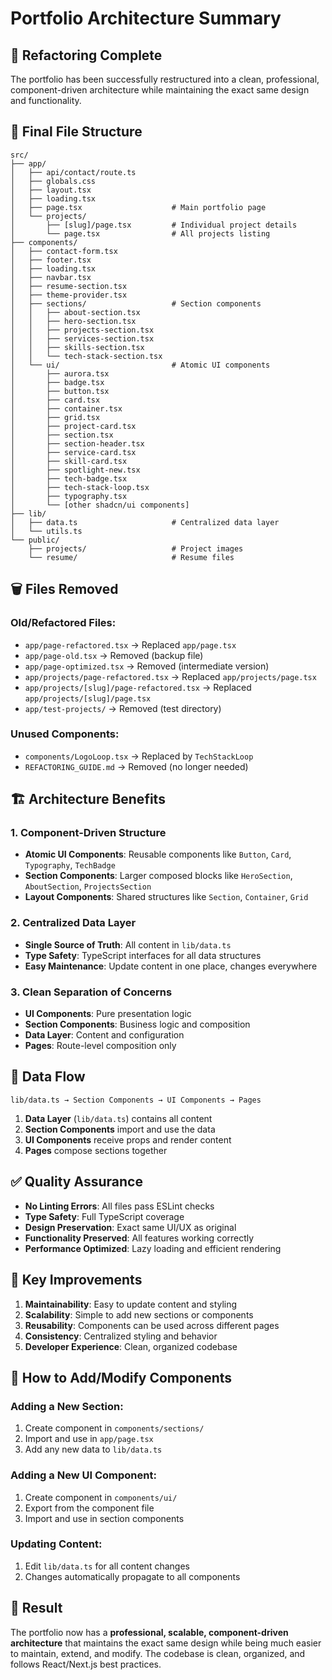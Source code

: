 # Portfolio Architecture Summary

## 🎯 **Refactoring Complete**

The portfolio has been successfully restructured into a clean, professional, component-driven architecture while maintaining the exact same design and functionality.

## 📁 **Final File Structure**

```
src/
├── app/
│   ├── api/contact/route.ts
│   ├── globals.css
│   ├── layout.tsx
│   ├── loading.tsx
│   ├── page.tsx                    # Main portfolio page
│   └── projects/
│       ├── [slug]/page.tsx         # Individual project details
│       └── page.tsx                # All projects listing
├── components/
│   ├── contact-form.tsx
│   ├── footer.tsx
│   ├── loading.tsx
│   ├── navbar.tsx
│   ├── resume-section.tsx
│   ├── theme-provider.tsx
│   ├── sections/                   # Section components
│   │   ├── about-section.tsx
│   │   ├── hero-section.tsx
│   │   ├── projects-section.tsx
│   │   ├── services-section.tsx
│   │   ├── skills-section.tsx
│   │   └── tech-stack-section.tsx
│   └── ui/                         # Atomic UI components
│       ├── aurora.tsx
│       ├── badge.tsx
│       ├── button.tsx
│       ├── card.tsx
│       ├── container.tsx
│       ├── grid.tsx
│       ├── project-card.tsx
│       ├── section.tsx
│       ├── section-header.tsx
│       ├── service-card.tsx
│       ├── skill-card.tsx
│       ├── spotlight-new.tsx
│       ├── tech-badge.tsx
│       ├── tech-stack-loop.tsx
│       ├── typography.tsx
│       └── [other shadcn/ui components]
├── lib/
│   ├── data.ts                     # Centralized data layer
│   └── utils.ts
└── public/
    ├── projects/                   # Project images
    └── resume/                     # Resume files
```

## 🗑️ **Files Removed**

### **Old/Refactored Files:**
- `app/page-refactored.tsx` → Replaced `app/page.tsx`
- `app/page-old.tsx` → Removed (backup file)
- `app/page-optimized.tsx` → Removed (intermediate version)
- `app/projects/page-refactored.tsx` → Replaced `app/projects/page.tsx`
- `app/projects/[slug]/page-refactored.tsx` → Replaced `app/projects/[slug]/page.tsx`
- `app/test-projects/` → Removed (test directory)

### **Unused Components:**
- `components/LogoLoop.tsx` → Replaced by `TechStackLoop`
- `REFACTORING_GUIDE.md` → Removed (no longer needed)

## 🏗️ **Architecture Benefits**

### **1. Component-Driven Structure**
- **Atomic UI Components**: Reusable components like `Button`, `Card`, `Typography`, `TechBadge`
- **Section Components**: Larger composed blocks like `HeroSection`, `AboutSection`, `ProjectsSection`
- **Layout Components**: Shared structures like `Section`, `Container`, `Grid`

### **2. Centralized Data Layer**
- **Single Source of Truth**: All content in `lib/data.ts`
- **Type Safety**: TypeScript interfaces for all data structures
- **Easy Maintenance**: Update content in one place, changes everywhere

### **3. Clean Separation of Concerns**
- **UI Components**: Pure presentation logic
- **Section Components**: Business logic and composition
- **Data Layer**: Content and configuration
- **Pages**: Route-level composition only

## 🔄 **Data Flow**

```
lib/data.ts → Section Components → UI Components → Pages
```

1. **Data Layer** (`lib/data.ts`) contains all content
2. **Section Components** import and use the data
3. **UI Components** receive props and render content
4. **Pages** compose sections together

## ✅ **Quality Assurance**

- **No Linting Errors**: All files pass ESLint checks
- **Type Safety**: Full TypeScript coverage
- **Design Preservation**: Exact same UI/UX as original
- **Functionality Preserved**: All features working correctly
- **Performance Optimized**: Lazy loading and efficient rendering

## 🚀 **Key Improvements**

1. **Maintainability**: Easy to update content and styling
2. **Scalability**: Simple to add new sections or components
3. **Reusability**: Components can be used across different pages
4. **Consistency**: Centralized styling and behavior
5. **Developer Experience**: Clean, organized codebase

## 📝 **How to Add/Modify Components**

### **Adding a New Section:**
1. Create component in `components/sections/`
2. Import and use in `app/page.tsx`
3. Add any new data to `lib/data.ts`

### **Adding a New UI Component:**
1. Create component in `components/ui/`
2. Export from the component file
3. Import and use in section components

### **Updating Content:**
1. Edit `lib/data.ts` for all content changes
2. Changes automatically propagate to all components

## 🎉 **Result**

The portfolio now has a **professional, scalable, component-driven architecture** that maintains the exact same design while being much easier to maintain, extend, and modify. The codebase is clean, organized, and follows React/Next.js best practices.
